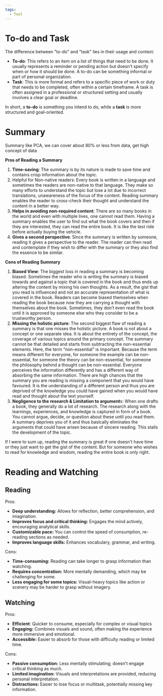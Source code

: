 ```yaml
---
tags:
  - Tool
---
```

# To-do and Task

The difference between "to-do" and "task" lies in their usage and context:

- **To-do**: This refers to an item on a list of things that need to be done. It usually represents a reminder or pending action but doesn't specify when or how it should be done. A to-do can be something informal or part of personal organization.
- **Task**: This is more formal and refers to a specific piece of work or duty that needs to be completed, often within a certain timeframe. A task is often assigned in a professional or structured setting and usually involves a clear goal or deadline.

In short, a **to-do** is something you intend to do, while a **task** is more structured and goal-oriented.

# Summary

Summary like PCA, we can cover about 80% or less from data, get high concept of data

**Pros of Reading a Summary**

1. **Time-saving**: The summary is by its nature is made to save time and contains crisp information about the topic.
2. Helpful for Non-native readers: Every book is written in a language and sometimes the readers are non-native to that language. They make so many efforts to understand the topic but lose a lot due to incorrect translations, unawareness of the focus of the content. Reading summary enables the reader to cross-check their thought and understand the content in a better way.
3. **Helps in avoiding non-required content**: There are so many books in the world and even with multiple lives, one cannot read them. Having a summary enables the user to find out what the book covers and then if they are interested, they can read the entire book. It is like the test ride before actually buying the vehicle.
4. **Gives a second perspective**: Since the summary is written by someone, reading it gives a perspective to the reader. The reader can then read and contemplate if they wish to differ with the summary or they also find the essence to be similar.

**Cons of Reading Summary**

1. **Biased View**: The biggest loss in reading a summary is becoming biased. Sometimes the reader who is writing the summary is biased towards and against a topic that is covered in the book and thus ends up altering the content by mixing his own thoughts. As a result, the gist that you read is influenced and not an accurate representation of what is covered in the book. Readers can become biased themselves when reading the book because now they are carrying a thought with themselves about the book. Sometimes, they don’t even read the book until it is approved by someone else who they consider to be a trustworthy person.
2. **Missing the holistic picture**: The second biggest flaw of reading a summary is that one misses the holistic picture. A book is not about a concept or one separate idea. It is about the entirety of the concept, the coverage of various topics around the primary concept. The summary cannot be that detailed and starts from subtracting the non-essential elements. Here, the term “non-essential” is important. Because the term means different for everyone, for someone the example can be non-essential, for someone the theory can be non-essential, for someone the philosophy behind a thought can be non-essential. Everyone perceives the information differently and has a different way of absorbing the same information. There are high chances that the summary you are reading is missing a component that you would have favoured. It is the understanding of a different person and thus you are deprived of the knowledge you could have gained when you would have read and thought about the text yourself.
3. **Negligence to the research & Limitation to argument**s: When one drafts a book, they generally do a lot of research. The research along with the learnings, experiences, and knowledge is captured in form of a book. You cannot argue, decide, or question about these until you read them. A summary deprives you of it and thus basically eliminates the arguments that could have arisen because of sincere reading. This stalls the development of the topic. 

If I were to sum up, reading the summary is great if one doesn't have time or they just want to get the gist of the content. But for someone who wishes to read for knowledge and wisdom, reading the entire book is only right.

# Reading and Watching
## Reading

Pros:

- **Deep understanding:** Allows for reflection, better comprehension, and imagination.
- **Improves focus and critical thinking:** Engages the mind actively, encouraging analytical skills.
- **Customizable pace:** You can control the speed of consumption, re-reading sections as needed.
- **Improves language skills:** Enhances vocabulary, grammar, and writing.

Cons:

- **Time-consuming:** Reading can take longer to grasp information than watching.
- **Requires concentration:** More mentally demanding, which may be challenging for some.
- **Less engaging for some topics:** Visual-heavy topics like action or scenery may be harder to grasp without imagery.

## Watching

Pros:

- **Efficient**: Quicker to consume, especially for complex or visual topics
- **Engaging:** Combines visuals and sound, often making the experience more immersive and emotional.
- **Accessible:** Easier to absorb for those with difficulty reading or limited time.

Cons:

- **Passive consumption:** Less mentally stimulating; doesn't engage critical thinking as much.
- **Limited imagination:** Visuals and interpretations are provided, reducing personal interpretation.
- **Distractions:** Easier to lose focus or multitask, potentially missing key information.